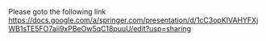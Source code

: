 Please goto the following link https://docs.google.com/a/springer.com/presentation/d/1cC3opKIVAHYFXjWB1sTE5FO7aii9xPBeOw5qC18puuU/edit?usp=sharing